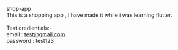 shop-app
<br>
This is a shopping app , I have made it while i was learning flutter.
<br><br>
Test credientials:-
<br> email : test@gmail.com <br> password : test123
